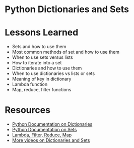 # Python Dictionaries and Sets
# Lessons Learned
* Sets and how to use them
* Most common methods of set and how to use them
* When to use sets versus lists
* How to iterate into a set
* Dictionaries and how to use them
* When to use dictionaries vs lists or sets
* Meaning of key in dictionary
* Lambda function
* Map, reduce, filter functions
# Resources
* [Python Documentation on Dictionaries](https://docs.python.org/3/tutorial/datastructures.html#dictionaries)
* [Python Documentation on Sets](https://docs.python.org/3/tutorial/datastructures.html#sets)
* [Lambda, Filter, Reduce, Map](https://python-course.eu/advanced-python/lambda-filter-reduce-map.php)
* [More videos on Dictionaries and Sets](https://www.youtube.com/watch?v=1GAC6KQUPeg)
